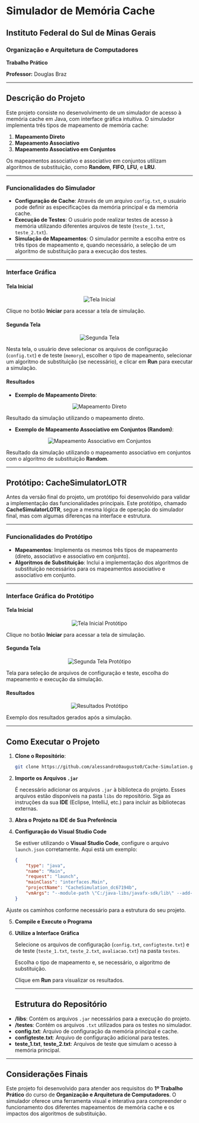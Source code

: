 # Simulador de Memória Cache

## Instituto Federal do Sul de Minas Gerais

### Organização e Arquitetura de Computadores

**Trabalho Prático**

**Professor:** Douglas Braz

---

## Descrição do Projeto

Este projeto consiste no desenvolvimento de um simulador de acesso à memória cache em Java, com interface gráfica intuitiva. O simulador implementa três tipos de mapeamento de memória cache:

1. **Mapeamento Direto**
2. **Mapeamento Associativo**
3. **Mapeamento Associativo em Conjuntos**

Os mapeamentos associativo e associativo em conjuntos utilizam algoritmos de substituição, como **Random**, **FIFO**, **LFU**, e **LRU**.

---

### Funcionalidades do Simulador

- **Configuração de Cache**: Através de um arquivo `config.txt`, o usuário pode definir as especificações da memória principal e da memória cache.
- **Execução de Testes**: O usuário pode realizar testes de acesso à memória utilizando diferentes arquivos de teste (`teste_1.txt`, `teste_2.txt`).
- **Simulação de Mapeamentos**: O simulador permite a escolha entre os três tipos de mapeamento e, quando necessário, a seleção de um algoritmo de substituição para a execução dos testes.

---

### Interface Gráfica

#### Tela Inicial

<div align="center">
    <img src="https://github.com/user-attachments/assets/5fb020ce-4d41-4d26-85ad-4b413fd2e83b" alt="Tela Inicial">
</div>

Clique no botão **Iniciar** para acessar a tela de simulação.

#### Segunda Tela

<div align="center">
    <img src="https://github.com/user-attachments/assets/98942454-2926-4030-a96a-29309823f861" alt="Segunda Tela">
</div>

Nesta tela, o usuário deve selecionar os arquivos de configuração (`config.txt`) e de teste (`memory`), escolher o tipo de mapeamento, selecionar um algoritmo de substituição (se necessário), e clicar em **Run** para executar a simulação.

#### Resultados

- **Exemplo de Mapeamento Direto**:

<div align="center">
    <img src="https://github.com/user-attachments/assets/5636cb77-48f7-4c23-9934-83397f828b0a" alt="Mapeamento Direto">
</div>

Resultado da simulação utilizando o mapeamento direto.

- **Exemplo de Mapeamento Associativo em Conjuntos (Random)**:

<div align="center">
    <img src="https://github.com/user-attachments/assets/f1dee545-60cb-4b25-880f-451b12e09241" alt="Mapeamento Associativo em Conjuntos">
</div>

Resultado da simulação utilizando o mapeamento associativo em conjuntos com o algoritmo de substituição **Random**.

---

## Protótipo: CacheSimulatorLOTR

Antes da versão final do projeto, um protótipo foi desenvolvido para validar a implementação das funcionalidades principais. Este protótipo, chamado **CacheSimulatorLOTR**, segue a mesma lógica de operação do simulador final, mas com algumas diferenças na interface e estrutura.

---

### Funcionalidades do Protótipo

- **Mapeamentos**: Implementa os mesmos três tipos de mapeamento (direto, associativo e associativo em conjunto).
- **Algoritmos de Substituição**: Inclui a implementação dos algoritmos de substituição necessários para os mapeamentos associativo e associativo em conjunto.

---

### Interface Gráfica do Protótipo

#### Tela Inicial

<div align="center">
    <img src="https://github.com/user-attachments/assets/e7b8e183-e48b-4ebb-bd39-5e884488084c" alt="Tela Inicial Protótipo">
</div>

Clique no botão **Iniciar** para acessar a tela de simulação.

#### Segunda Tela

<div align="center">
    <img src="https://github.com/user-attachments/assets/efd5a68b-49ae-4ff7-9d7f-77439f26e044" alt="Segunda Tela Protótipo">
</div>

Tela para seleção de arquivos de configuração e teste, escolha do mapeamento e execução da simulação.

#### Resultados

<div align="center">
    <img src="https://github.com/user-attachments/assets/9b4d97f4-5db7-40c8-9832-d15e561e3966" alt="Resultados Protótipo">
</div>

Exemplo dos resultados gerados após a simulação.

---

## Como Executar o Projeto

1. **Clone o Repositório**:

   ```bash
   git clone https://github.com/alessandro0augusto0/Cache-Simulation.git

   
2. **Importe os Arquivos `.jar`**

   É necessário adicionar os arquivos `.jar` à biblioteca do projeto. Esses arquivos estão disponíveis na pasta `libs` do repositório. Siga as instruções da sua **IDE** (Eclipse, IntelliJ, etc.) para incluir as bibliotecas externas.

3. **Abra o Projeto na IDE de Sua Preferência**

4. **Configuração do Visual Studio Code**

   Se estiver utilizando o **Visual Studio Code**, configure o arquivo `launch.json` corretamente. Aqui está um exemplo:

   ```json
   {
       "type": "java",
       "name": "Main",
       "request": "launch",
       "mainClass": "interfaces.Main",
       "projectName": "CacheSimulation_dc67194b",
       "vmArgs": "--module-path \"C:/java-libs/javafx-sdk/lib\" --add-modules javafx.controls,javafx.fxml,javafx.media"
   }

Ajuste os caminhos conforme necessário para a estrutura do seu projeto.

5. **Compile e Execute o Programa**

6. **Utilize a Interface Gráfica**

   Selecione os arquivos de configuração (`config.txt`, `configteste.txt`) e de teste (`teste_1.txt`, `teste_2.txt`, `avaliacao.txt`) na pasta `testes`.

   Escolha o tipo de mapeamento e, se necessário, o algoritmo de substituição.

   Clique em **Run** para visualizar os resultados.

   ---

   ## Estrutura do Repositório

- **/libs**: Contém os arquivos `.jar` necessários para a execução do projeto.
- **/testes**: Contém os arquivos `.txt` utilizados para os testes no simulador.
- **config.txt**: Arquivo de configuração da memória principal e cache.
- **configteste.txt**: Arquivo de configuração adicional para testes.
- **teste_1.txt**, **teste_2.txt**: Arquivos de teste que simulam o acesso à memória principal.

---

## Considerações Finais

Este projeto foi desenvolvido para atender aos requisitos do **1º Trabalho Prático** do curso de **Organização e Arquitetura de Computadores**. O simulador oferece uma ferramenta visual e interativa para compreender o funcionamento dos diferentes mapeamentos de memória cache e os impactos dos algoritmos de substituição.
